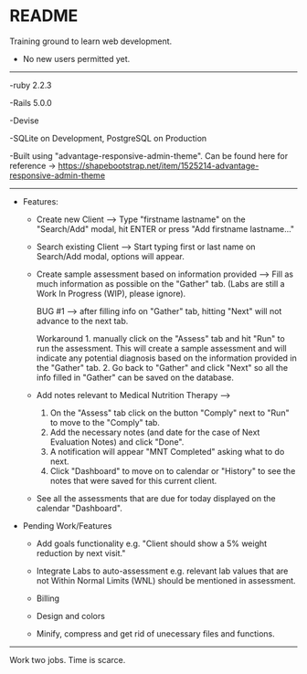 
# README

Training ground to learn web development.

* No new users permitted yet.

----------

-ruby 2.2.3


-Rails 5.0.0


-Devise


-SQLite on Development, PostgreSQL on Production


-Built using "advantage-responsive-admin-theme". Can be found here for reference -> 
	https://shapebootstrap.net/item/1525214-advantage-responsive-admin-theme


----------
* Features:


	* Create new Client --> 
		Type "firstname lastname" on the "Search/Add" modal, hit ENTER or press "Add firstname lastname..." 


	* Search existing Client --> 
		Start typing first or last name on Search/Add modal, options will appear.


	* Create sample assessment based on information provided --> 
		Fill as much information as possible on the "Gather" tab. (Labs are still a Work In Progress (WIP), please ignore).

		BUG #1 --> after filling info on "Gather" tab, hitting "Next" will not advance to the next tab.

		Workaround
			1. manually click on the "Assess" tab and hit "Run" to run the assessment.
				This will create a sample assessment and will indicate any potential diagnosis based on the information provided in the "Gather" tab.
			2. Go back to "Gather" and click "Next" so all the info filled in "Gather" can be saved on the database.


	* Add notes relevant to Medical Nutrition Therapy --> 
		1. On the "Assess" tab click on the button "Comply" next to "Run" to move to the "Comply" tab. 
		2. Add the necessary notes (and date for the case of Next Evaluation Notes) and click "Done".
		3. A notification will appear "MNT Completed" asking what to do next. 
		4. Click "Dashboard" to move on to calendar or "History" to see the notes that were saved for this current client.


	* See all the assessments that are due for today displayed on the calendar "Dashboard".


* Pending Work/Features


	* Add goals functionality
		e.g. "Client should show a 5% weight reduction by next visit."


	* Integrate Labs to auto-assessment
		e.g. relevant lab values that are not Within Normal Limits (WNL) should be mentioned in assessment.


	* Billing


	* Design and colors


	* Minify, compress and get rid of unecessary files and functions.


_____________________________________

Work two jobs. Time is scarce. 
